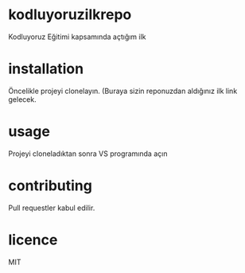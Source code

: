 # kodluyoruzilkrepo
Kodluyoruz Eğitimi kapsamında açtığım ilk
# installation
Öncelikle projeyi clonelayın. (Buraya sizin reponuzdan aldığınız ilk link gelecek.
# usage
Projeyi cloneladıktan sonra VS programında açın 
# contributing 
Pull requestler kabul edilir.
# licence
MIT
